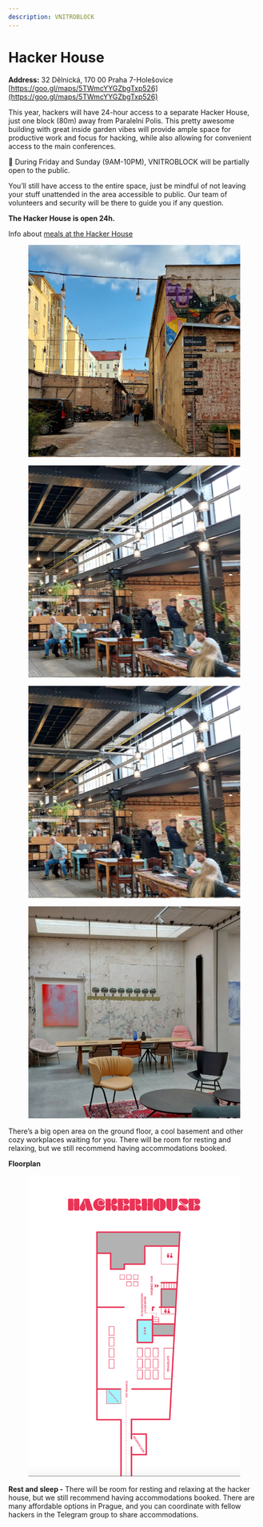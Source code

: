 ```yaml
---
description: VNITROBLOCK
---
```


# Hacker House

**Address:** 32 Dělnická, 170 00 Praha 7-Holešovice [https://goo.gl/maps/5TWmcYYGZbgTxp526](https://goo.gl/maps/5TWmcYYGZbgTxp526)

This year, hackers will have 24-hour access to a separate Hacker House, just one block (80m) away from Paralelní Polis. This pretty awesome building with great inside garden vibes will provide ample space for productive work and focus for hacking, while also allowing for convenient access to the main conferences.

📍 During Friday and Sunday (9AM-10PM), VNITROBLOCK will be partially open to the public.&#x20;

You’ll still have access to the entire space, just be mindful of not leaving your stuff unattended in the area accessible to public. Our team of volunteers and security will be there to guide you if any question.

**The Hacker House is open 24h.**

Info about [meals at the Hacker House](../food-and-drinks.md)

<div>

<figure><img src="../../.gitbook/assets/Fuky-X5XwBo7peV.jpeg" alt=""><figcaption></figcaption></figure>

 

<figure><img src="../../.gitbook/assets/Fuky_JOXwA8j9Vf.jpeg" alt=""><figcaption></figcaption></figure>

 

<figure><img src="../../.gitbook/assets/Fuky_JOXwA8j9Vf.jpeg" alt=""><figcaption></figcaption></figure>

 

<figure><img src="../../.gitbook/assets/Fuky_l4XwAUDVdT.jpeg" alt=""><figcaption></figcaption></figure>

</div>

There’s a big open area on the ground floor, a cool basement and other cozy workplaces waiting for you. There will be room for resting and relaxing, but we still recommend having accommodations booked.

**Floorplan**

<figure><img src="../../.gitbook/assets/Screenshot 2023-06-08 at 9.39.45.png" alt=""><figcaption></figcaption></figure>

**Rest and sleep -** There will be room for resting and relaxing at the hacker house, but we still recommend having accommodations booked. There are many affordable options in Prague, and you can coordinate with fellow hackers in the Telegram group to share accommodations.

